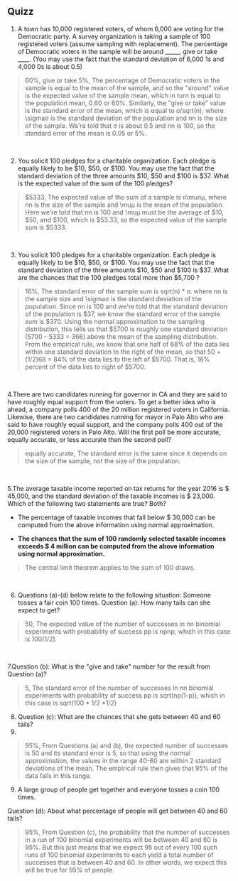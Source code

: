 ## Quizz
1. A town has 10,000 registered voters, of whom 6,000 are voting for the Democratic party. A survey organization is taking a sample of 100 registered voters (assume sampling with replacement). The percentage of Democratic voters in the sample will be around _____, give or take ____. (You may use the fact that the standard deviation of 6,000  1s and 4,000 0s is about 0.5)

> 60%, give or take 5%, The percentage of Democratic voters in the sample is equal to the mean of the sample, and so the "around" value is the expected value of the sample mean, which in turn is equal to the population mean, 0.60 or 60%.  Similarly, the "give or take" value is the standard error of the mean, which is equal to σ/sqrt(n),
where \sigmaσ is the standard deviation of the population and nn is the size of the sample.  We're told that σ is about 0.5 and nn is 100, so the standard error of the mean is 0.05 or 5%.

<br>

2. You solicit 100 pledges for a charitable organization. Each pledge is equally likely to be $10, $50, or $100. You may use the fact that the standard deviation of the three amounts $10, $50 and $100 is $37.
What is the expected value of the sum of the 100 pledges?

> $5333, The expected value of the sum of a sample is n\munμ, where nn is the size of the sample and \muμ is the mean of the population. Here we're told that nn is 100 and \muμ must be the average of $10, $50, and $100, which is $53.33, so the expected value of the sample sum is $5333.
<br>

3. You solicit 100 pledges for a charitable organization. Each pledge is equally likely to be $10, $50, or $100. You may use the fact that the standard deviation of the three amounts $10, $50 and $100 is $37.
What are the chances that the 100 pledges total more than $5,700 ?

> 16%, The standard error of the sample sum is sqrt(n) * σ. where nn is the sample size and \sigmaσ is the standard deviation of the population. Since nn is 100 and we're told that the standard deviation of the population is $37, we know the standard error of the sample sum is $370. Using the normal approximation to the sampling distribution, this tells us that $5700 is roughly one standard deviation (5700 - 5333 = 366) above the mean of the sampling distribution. From the empirical rule, we know that one half of 68% of the data lies within one standard deviation to the right of the mean, so that 50 + (1/2)68 = 84% of the data lies to the left of $5700.  That is, 16% percent of the data lies to right of $5700.

<br>

4.There are two candidates running for governor in CA and they are said to have roughly equal support from the voters. To get a better idea who is ahead, a company polls 400 of the 20 million registered voters in California. Likewise, there are two candidates running for mayor in Palo Alto who are said to have roughly equal support, and the company polls 400 out of the 20,000 registered voters in Palo Alto.  Will the first poll be more accurate, equally accurate, or less accurate than the second poll?

> equally accurate, The standard error is the same since it depends on the size of the sample, not the size of the population.

<br>

5.The average taxable income reported on tax returns for the year 2016 is $ 45,000, and the standard deviation of the taxable incomes is $ 23,000. 
Which of the following two statements are true? Both? 

- The percentage of taxable incomes that fall below $ 30,000 can be computed from the above information using normal approximation.

- **The chances that the sum of 100 randomly selected taxable incomes exceeds $ 4 million can be computed from the above information using normal approximation.**

> The central limit theorem applies to the sum of 100 draws.

<br>

6. Questions (a)-(d) below relate to the following situation: Someone tosses a fair coin 100 times.
Question (a): How many tails can she expect to get?

> 50, The expected value of the number of successes in  nn binomial experiments with probability of success pp is npnp, which in this case is 100(1/2).

<br>

7.Question (b): What is the "give and take" number for the result from Question (a)?

> 5, The standard error of the number of successes in nn binomial experiments with probability of success pp is sqrt(np(1-p)), which in this case is sqrt(100 * 1/2 *1/2) 

8. Question (c): What are the chances that she gets between 40 and 60 tails?
9. 
> 95%, From Questions (a) and (b), the expected number of successes is 50 and its standard error is 5, so that using the normal approximation, the values in the range 40-60 are within 2 standard deviations of the mean.  The empirical rule then gives that 95% of the data falls in this range.

9. A large group of people get together and everyone tosses a coin 100 times.

Question (d): About what percentage of people will get between 40 and 60 tails?

> 95%, From Question (c), the probability that the number of successes in a run of 100 binomial experiments will be between 40 and 60 is 95%.  But this just means that we expect 95 out of every 100 such runs of 100 binomial experiments to each yield a total number of successes that is between 40 and 60.   In other words, we expect this will be true for 95% of people. 
